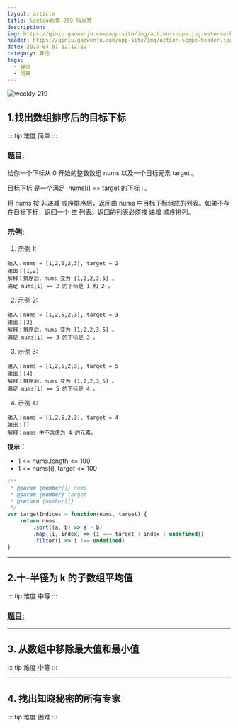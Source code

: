 ```yaml
---
layout: article
title: leetcode第 269 场周赛
description: 
img: https://qiniu.gaowenju.com/app-site/img/action-scope.jpg-watermark
header: https://qiniu.gaowenju.com/app-site/img/action-scope-header.jpg-watermark
date: 2023-04-01 12:12:12
category: 算法
tags:
  - 算法
  - 周赛
---
```



![weekly-219](https://qiniu.gaowenju.com/leecode/banner/weekly-219.jpg)

## 1.找出数组排序后的目标下标

::: tip 难度
简单
:::

### [题目:](https://leetcode-cn.com/problems/find-target-indices-after-sorting-array/)

给你一个下标从 0 开始的整数数组 nums 以及一个目标元素 target 。

目标下标 是一个满足  nums[i] == target 的下标 i 。

将 nums 按 非递减 顺序排序后，返回由 nums 中目标下标组成的列表。如果不存在目标下标，返回一个 空 列表。返回的列表必须按 递增 顺序排列。

### 示例:

1. 示例 1:

```
输入：nums = [1,2,5,2,3], target = 2
输出：[1,2]
解释：排序后，nums 变为 [1,2,2,3,5] 。
满足 nums[i] == 2 的下标是 1 和 2 。
```

2. 示例 2:

```
输入：nums = [1,2,5,2,3], target = 3
输出：[3]
解释：排序后，nums 变为 [1,2,2,3,5] 。
满足 nums[i] == 3 的下标是 3 。
```

3. 示例 3:

```
输入：nums = [1,2,5,2,3], target = 5
输出：[4]
解释：排序后，nums 变为 [1,2,2,3,5] 。
满足 nums[i] == 5 的下标是 4 。
```

4. 示例 4:

```
输入：nums = [1,2,5,2,3], target = 4
输出：[]
解释：nums 中不含值为 4 的元素。
```

**提示：**

-   1 <= nums.length <= 100
-   1 <= nums[i], target <= 100

```javascript
/**
 * @param {number[]} nums
 * @param {number} target
 * @return {number[]}
 */
var targetIndices = function(nums, target) {
    return nums
        .sort((a, b) => a - b)
        .map((i, index) => (i === target ? index : undefined))
        .filter(i => i !== undefined)
}
```

---

## 2.十-半径为 k 的子数组平均值

::: tip 难度
中等
:::

### [题目:](https://leetcode-cn.com/problems/k-radius-subarray-averages/)

---

## 3. 从数组中移除最大值和最小值

::: tip 难度
中等
:::

---

## 4. 找出知晓秘密的所有专家

::: tip 难度
困难
:::

